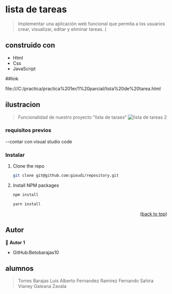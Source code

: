 <a name="readme-top"></a>

# lista de tareas

> Implementar una aplicación web funcional que permita a los usuarios crear, visualizar, editar y eliminar tareas.
(

## construido con 

- Html
- Css
- JavaScript



##link


file:///C:/practica/practica%201er/1%20parcial/lista%20de%20tarea.html

## ilustracion 
> Funcionalidad de nuestro proyecto "lista de taraes"
![lista de tareas 2](https://github.com/Betobarajas10/Betobarajas10/assets/163028073/04abae65-bfd9-468c-b243-96f3106e616a)


### requisitos previos

--contar con visual studio code 

### Instalar 

1. Clone the repo
   ```sh
   git clone git@github.com:gioudi/repository.git
   ```
2. Install NPM packages
   ```sh
   npm install
   ```
   ```sh
   yarn install
   ```

<p align="right">(<a href="#readme-top">back to top</a>)</p>



## Autor 

👤 **Autor 1**

- GitHub:Betobarajas10



## alumnos

>Torres Barajas Luis Alberto
>Fernandez Ramirez Fernando 
>Sahira Vianey Galeana Zavala 


